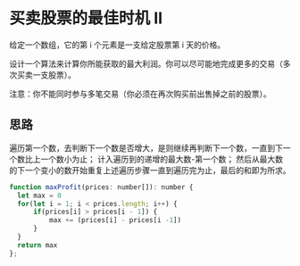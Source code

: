 # 买卖股票的最佳时机 II
给定一个数组，它的第 i 个元素是一支给定股票第 i 天的价格。<br />

设计一个算法来计算你所能获取的最大利润。你可以尽可能地完成更多的交易（多次买卖一支股票）。<br />

注意：你不能同时参与多笔交易（你必须在再次购买前出售掉之前的股票）。<br />

## 思路
遍历第一个数，去判断下一个数是否增大，是则继续再判断下一个数，一直到下一个数比上一个数小为止；
计入遍历到的递增的最大数-第一个数；
然后从最大数的下一个变小的数开始重复上述遍历步骤一直到遍历完为止，最后的和即为所求。

```js
function maxProfit(prices: number[]): number {
  let max = 0
  for(let i = 1; i < prices.length; i++) {
      if(prices[i] > prices[i - 1]) {
          max += (prices[i] - prices[i -1])
      }
  }
  return max
};
```